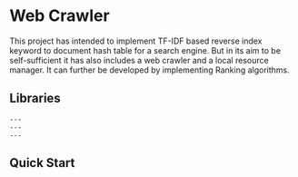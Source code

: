 # Web Crawler

This project has intended to implement TF-IDF based reverse index keyword to document hash table for a search engine. But in its aim to be self-sufficient it has also includes a web crawler and a local resource manager. It can further be developed by implementing Ranking algorithms.

## Libraries

```
---
---
---
```

## Quick Start





